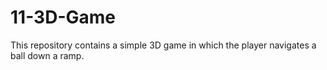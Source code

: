# 11-3D-Game
This repository contains a simple 3D game in which the player navigates a ball down a ramp.